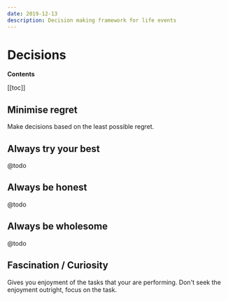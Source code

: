 ```yaml
---
date: 2019-12-13
description: Decision making framework for life events
---
```


# Decisions

**Contents**

[[toc]]

## Minimise regret

Make decisions based on the least possible regret.

## Always try your best

@todo

## Always be honest

@todo

## Always be wholesome

@todo

## Fascination / Curiosity

Gives you enjoyment of the tasks that your are performing. Don't seek the enjoyment outright, focus on the task.